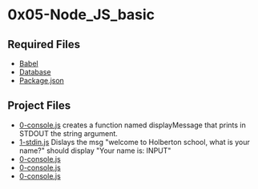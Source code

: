 # 0x05-Node_JS_basic

## Required Files 
* [Babel](babel.config.js "Babel")
* [Database](database.csv "Database")
* [Package.json](package.json "Package.json")

## Project Files 
* [0-console.js](0-console.js "0-console.js")
creates a function named displayMessage that prints in STDOUT the string argument.
* [1-stdin.js](1-stdin.js "1-stdin.js")
Dislays the msg "welcome to Holberton school, what is your name?"
should display "Your name is: INPUT"
* [0-console.js](0-console.js "0-console.js")
* [0-console.js](0-console.js "0-console.js")
* [0-console.js](0-console.js "0-console.js")